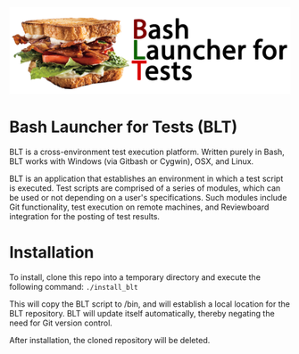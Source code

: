 ![alt tag](./blt.png)

Bash Launcher for Tests (BLT)
==================
BLT is a cross-environment test execution platform. Written purely in Bash, BLT works with Windows (via Gitbash or Cygwin), OSX, and Linux.

BLT is an application that establishes an environment in which a test script is executed. Test scripts are comprised of a series of modules, which can be used or not depending on a user's specifications. Such modules include Git functionality, test execution on remote machines, and Reviewboard integration for the posting of test results.

Installation
==================
To install, clone this repo into a temporary directory and execute the following command:
`./install_blt`

This will copy the BLT script to /bin, and will establish a local location for the BLT repository. BLT will update itself automatically, thereby negating the need for Git version control.

After installation, the cloned repository will be deleted.
